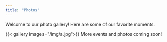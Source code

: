 ```yaml
---
title: "Photos"
---
```


Welcome to our photo gallery! Here are some of our favorite moments.

<!-- {{< gallery images="/img/a.jpg,
/img/b.jpg,
/img/c.jpg,
/img/d.jpg,
/img/e.jpg,
/img/f.jpg,
/img/g.jpg">}} -->

{{< gallery images="/img/a.jpg">}}
More events and photos coming soon!
